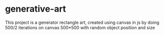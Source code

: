 # generative-art
This project is a generator rectangle art, created using canvas in js by doing 500/2 iterations on canvas 500*500 with random object position and size
